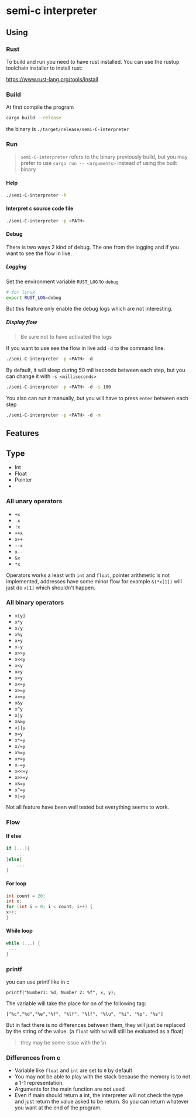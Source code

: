 # semi-c interpreter
## Using
### Rust
To build and run you need to have rust installed. You can use the rustup toolchain installer to install rust:

https://www.rust-lang.org/tools/install
### Build
At first compile the program
```bash
cargo build --release
```
the binary is ``./target/release/semi-C-interpreter``
### Run
> ``semi-C-interpreter`` refers to the binary previously build, but you may prefer to use ``cargo run -- <arguments>`` instead of using the built binary
#### Help
```bash
./semi-C-interpreter -h
```
#### Interpret c source code file
```bash
./semi-C-interpreter -p <PATH>
```
#### Debug
There is two ways 2 kind of debug. The one from the logging and if you want to see the flow in live.
##### Logging
Set the environment variable ``RUST_LOG`` to ``debug``
```bash
# for linux
export RUST_LOG=debug 
```
But this feature only enable the debug logs which are not interesting.
##### Display flow
> Be sure not to have activated the logs

If you want to use see the flow in live add ``-d`` to the command line.

```bash
./semi-C-interpreter -p <PATH> -d
```
By default, it will sleep during 50 milliseconds between each step, but you can change it with ``-s <milliseconds>``

```bash
./semi-C-interpreter -p <PATH> -d -s 100
```
You also can run it manually, but you will have to press ``enter`` between each step

```bash
./semi-C-interpreter -p <PATH> -d -m
```

## Features
## Type
- Int
- Float
- Pointer
- 
### All unary operators
- ``` +x ```
- ``` -x ```
- ``` !x ```
- ``` ++x ```
- ``` x++ ```
- ``` --x ```
- ``` x-- ```
- ``` &x ```
- ``` *x ```

Operators works a least with ```int``` and ```float```, pointer arithmetic is not implemented, addresses have some minor flow for example ```&(*x[1])``` will just do ```x[1]``` which shouldn't happen.
### All binary operators
- ``` x[y] ```
- ``` x*y ```
- ``` x/y ```
- ``` x%y ```
- ``` x+y ```
- ``` x-y ```
- ``` x>>y ```
- ``` x<<y ```
- ``` x<y ```
- ``` x>y ```
- ``` x<y ```
- ``` x<=y ```
- ``` x>=y ```
- ``` x==y ```
- ``` x&y ```
- ``` x^y ```
- ``` x|y ```
- ``` x&&y ```
- ``` x||y ```
- ``` x=y ```
- ``` x*=y ```
- ``` x/=y ```
- ``` x%=y ```
- ``` x+=y ```
- ``` x-=y ```
- ``` x<<=y ```
- ``` x>>=y ```
- ``` x&=y ```
- ``` x^=y ```
- ``` x|=y ```

Not all feature have been well tested but everything seems to work.
### Flow
#### If else
```c
if (...){
    ...
}else{
    ...
}
```
#### For loop
```c
int count = 20;
int x;
for (int i = 0; i < count; i++) {
x++;
}
```
#### While loop
```c
while (...) {
 ...
}
```
### printf
you can use printf like in c
```
printf("Number1: %d, Number 2: %f", x, y);
```
The variable will take the place for on of the following tag:
```
["%c","%d","%e","%f", "%lf", "%lf", "%lu", "%i", "%p", "%s"]
```
But in fact there is no differences between them, they will just be replaced by the string of the value.
(a ``float`` with ``%d`` will still be evaluated as a float)

> they may be some issue with the \n
### Differences from c
- Variable like ``float`` and ``int`` are set to ``0`` by default
- You may not be able to play with the stack because the memory is to not a 1-1 representation. 
- Arguments for the main function are not used
- Even if main should return a int, the interpreter will not check the type and just return the value asked to be return. So you can return whatever you want at the end of the program.